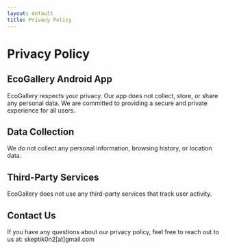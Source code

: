 ```yaml
---
layout: default
title: Privacy Policy
---
```


# Privacy Policy

## EcoGallery Android App

EcoGallery respects your privacy. Our app does not collect, store, or share any personal data. We are committed to providing a secure and private experience for all users.

## Data Collection
We do not collect any personal information, browsing history, or location data.

## Third-Party Services
EcoGallery does not use any third-party services that track user activity.

## Contact Us
If you have any questions about our privacy policy, feel free to reach out to us at: skeptik0n2[at]gmail.com
